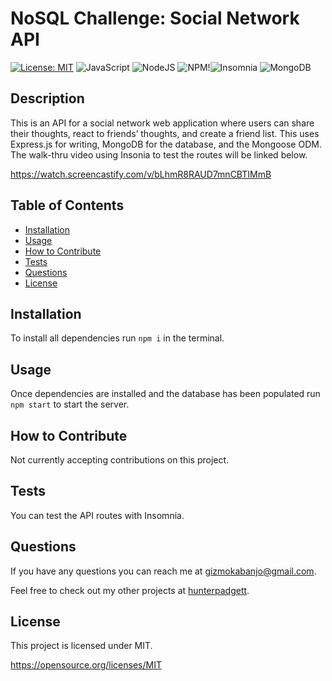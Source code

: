 # NoSQL Challenge: Social Network API

[![License: MIT](https://img.shields.io/badge/License-MIT-yellow.svg)](https://opensource.org/licenses/MIT) ![JavaScript](https://img.shields.io/badge/javascript-%23323330.svg?style=for-the-badge&logo=javascript&logoColor=%23F7DF1E) ![NodeJS](https://img.shields.io/badge/node.js-6DA55F?style=for-the-badge&logo=node.js&logoColor=white) ![NPM](https://img.shields.io/badge/NPM-%23000000.svg?style=for-the-badge&logo=npm&logoColor=white)!![Insomnia](https://img.shields.io/badge/Insomnia-black?style=for-the-badge&logo=insomnia&logoColor=5849BE) ![MongoDB](https://img.shields.io/badge/MongoDB-%234ea94b.svg?style=for-the-badge&logo=mongodb&logoColor=white)

## Description

This is an API for a social network web application where users can share their thoughts, react to friends’ thoughts, and create a friend list. This uses Express.js for writing, MongoDB for the database, and the Mongoose ODM. The walk-thru video using Insonia to test the routes will be linked below.

https://watch.screencastify.com/v/bLhmR8RAUD7mnCBTIMmB

## Table of Contents

- [Installation](#installation)
- [Usage](#usage)
- [How to Contribute](#how_to_contribute)
- [Tests](#tests)
- [Questions](#questions)
- [License](#license)

## Installation

To install all dependencies run `npm i` in the terminal.

## Usage

Once dependencies are installed and the database has been populated run `npm start` to start the server.

## How to Contribute

Not currently accepting contributions on this project.

## Tests

You can test the API routes with Insomnia.

## Questions

If you have any questions you can reach me at gizmokabanjo@gmail.com.

Feel free to check out my other projects at [hunterpadgett](https://www.github.com/hunterpadgett).

## License

This project is licensed under MIT.

https://opensource.org/licenses/MIT
